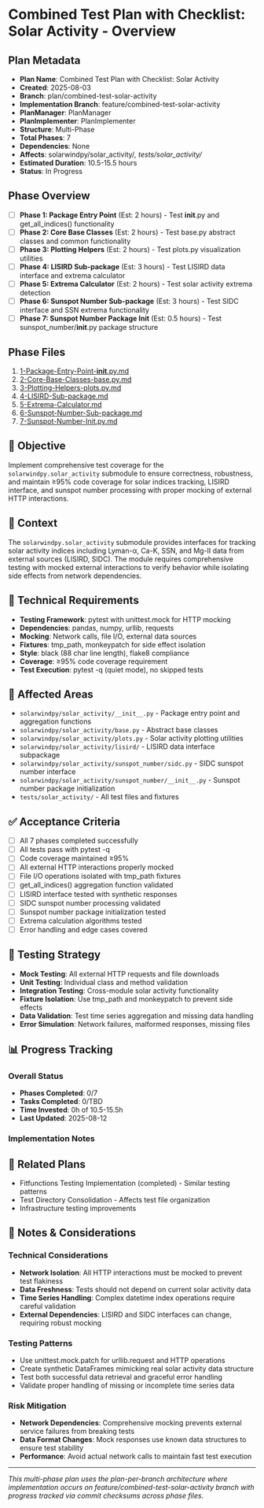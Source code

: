 # Combined Test Plan with Checklist: Solar Activity - Overview

## Plan Metadata
- **Plan Name**: Combined Test Plan with Checklist: Solar Activity
- **Created**: 2025-08-03
- **Branch**: plan/combined-test-solar-activity
- **Implementation Branch**: feature/combined-test-solar-activity
- **PlanManager**: PlanManager
- **PlanImplementer**: PlanImplementer
- **Structure**: Multi-Phase
- **Total Phases**: 7
- **Dependencies**: None
- **Affects**: solarwindpy/solar_activity/*, tests/solar_activity/*
- **Estimated Duration**: 10.5-15.5 hours
- **Status**: In Progress

## Phase Overview
- [ ] **Phase 1: Package Entry Point** (Est: 2 hours) - Test __init__.py and get_all_indices() functionality
- [ ] **Phase 2: Core Base Classes** (Est: 2 hours) - Test base.py abstract classes and common functionality
- [ ] **Phase 3: Plotting Helpers** (Est: 2 hours) - Test plots.py visualization utilities
- [ ] **Phase 4: LISIRD Sub-package** (Est: 3 hours) - Test LISIRD data interface and extrema calculator
- [ ] **Phase 5: Extrema Calculator** (Est: 2 hours) - Test solar activity extrema detection
- [ ] **Phase 6: Sunspot Number Sub-package** (Est: 3 hours) - Test SIDC interface and SSN extrema functionality
- [ ] **Phase 7: Sunspot Number Package Init** (Est: 0.5 hours) - Test sunspot_number/__init__.py package structure

## Phase Files
1. [1-Package-Entry-Point-__init__.py.md](./1-Package-Entry-Point-__init__.py.md)
2. [2-Core-Base-Classes-base.py.md](./2-Core-Base-Classes-base.py.md)
3. [3-Plotting-Helpers-plots.py.md](./3-Plotting-Helpers-plots.py.md)
4. [4-LISIRD-Sub-package.md](./4-LISIRD-Sub-package.md)
5. [5-Extrema-Calculator.md](./5-Extrema-Calculator.md)
6. [6-Sunspot-Number-Sub-package.md](./6-Sunspot-Number-Sub-package.md)
7. [7-Sunspot-Number-Init.py.md](./7-Sunspot-Number-Init.py.md)

## 🎯 Objective
Implement comprehensive test coverage for the `solarwindpy.solar_activity` submodule to ensure correctness, robustness, and maintain ≥95% code coverage for solar indices tracking, LISIRD interface, and sunspot number processing with proper mocking of external HTTP interactions.

## 🧠 Context
The `solarwindpy.solar_activity` submodule provides interfaces for tracking solar activity indices including Lyman-α, Ca-K, SSN, and Mg-II data from external sources (LISIRD, SIDC). The module requires comprehensive testing with mocked external interactions to verify behavior while isolating side effects from network dependencies.

## 🔧 Technical Requirements
- **Testing Framework**: pytest with unittest.mock for HTTP mocking
- **Dependencies**: pandas, numpy, urllib, requests
- **Mocking**: Network calls, file I/O, external data sources
- **Fixtures**: tmp_path, monkeypatch for side effect isolation
- **Style**: black (88 char line length), flake8 compliance
- **Coverage**: ≥95% code coverage requirement
- **Test Execution**: pytest -q (quiet mode), no skipped tests

## 📂 Affected Areas
- `solarwindpy/solar_activity/__init__.py` - Package entry point and aggregation functions
- `solarwindpy/solar_activity/base.py` - Abstract base classes
- `solarwindpy/solar_activity/plots.py` - Solar activity plotting utilities
- `solarwindpy/solar_activity/lisird/` - LISIRD data interface subpackage
- `solarwindpy/solar_activity/sunspot_number/sidc.py` - SIDC sunspot number interface
- `solarwindpy/solar_activity/sunspot_number/__init__.py` - Sunspot number package initialization
- `tests/solar_activity/` - All test files and fixtures

## ✅ Acceptance Criteria
- [ ] All 7 phases completed successfully
- [ ] All tests pass with pytest -q
- [ ] Code coverage maintained ≥95%
- [ ] All external HTTP interactions properly mocked
- [ ] File I/O operations isolated with tmp_path fixtures
- [ ] get_all_indices() aggregation function validated
- [ ] LISIRD interface tested with synthetic responses
- [ ] SIDC sunspot number processing validated
- [ ] Sunspot number package initialization tested
- [ ] Extrema calculation algorithms tested
- [ ] Error handling and edge cases covered

## 🧪 Testing Strategy
- **Mock Testing**: All external HTTP requests and file downloads
- **Unit Testing**: Individual class and method validation
- **Integration Testing**: Cross-module solar activity functionality
- **Fixture Isolation**: Use tmp_path and monkeypatch to prevent side effects
- **Data Validation**: Test time series aggregation and missing data handling
- **Error Simulation**: Network failures, malformed responses, missing files

## 📊 Progress Tracking

### Overall Status
- **Phases Completed**: 0/7
- **Tasks Completed**: 0/TBD
- **Time Invested**: 0h of 10.5-15.5h
- **Last Updated**: 2025-08-12

### Implementation Notes
<!-- Running log of implementation decisions, blockers, changes -->

## 🔗 Related Plans
- Fitfunctions Testing Implementation (completed) - Similar testing patterns
- Test Directory Consolidation - Affects test file organization
- Infrastructure testing improvements

## 💬 Notes & Considerations

### Technical Considerations
- **Network Isolation**: All HTTP interactions must be mocked to prevent test flakiness
- **Data Freshness**: Tests should not depend on current solar activity data
- **Time Series Handling**: Complex datetime index operations require careful validation
- **External Dependencies**: LISIRD and SIDC interfaces can change, requiring robust mocking

### Testing Patterns
- Use unittest.mock.patch for urllib.request and HTTP operations
- Create synthetic DataFrames mimicking real solar activity data structure
- Test both successful data retrieval and graceful error handling
- Validate proper handling of missing or incomplete time series data

### Risk Mitigation
- **Network Dependencies**: Comprehensive mocking prevents external service failures from breaking tests
- **Data Format Changes**: Mock responses use known data structures to ensure test stability
- **Performance**: Avoid actual network calls to maintain fast test execution

---
*This multi-phase plan uses the plan-per-branch architecture where implementation occurs on feature/combined-test-solar-activity branch with progress tracked via commit checksums across phase files.*